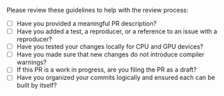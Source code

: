 <!--
SPDX-FileCopyrightText: 2023 Intel Corporation
SPDX-FileCopyrightText: 2023 Numba project

SPDX-License-Identifier: Apache-2.0 WITH LLVM-exception
-->

Please review these guidelines to help with the review process:
- [ ] Have you provided a meaningful PR description?
- [ ] Have you added a test, a reproducer, or a reference to an issue with a reproducer?
- [ ] Have you tested your changes locally for CPU and GPU devices?
- [ ] Have you made sure that new changes do not introduce compiler warnings?
- [ ] If this PR is a work in progress, are you filing the PR as a draft?
- [ ] Have you organized your commits logically and ensured each can be built by itself?
